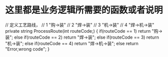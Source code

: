 # 这里都是业务逻辑所需要的函数或者说明


// 定义工艺路线，
// 1 "购->装"
// 2 "焊->装"
// 3 "机->装"
// 4 "焊->机->装"
private string ProcessRoute(int routeCode;)
{
    if(routeCode == 1)
        return "购->装";
    else if(routeCode == 2)
        return "焊->装";
    else if(routeCode == 3)
        return "机->装";
    else if(routeCode == 4)
        return "焊->机->装";
    else
        return "Error,wrong code";
}